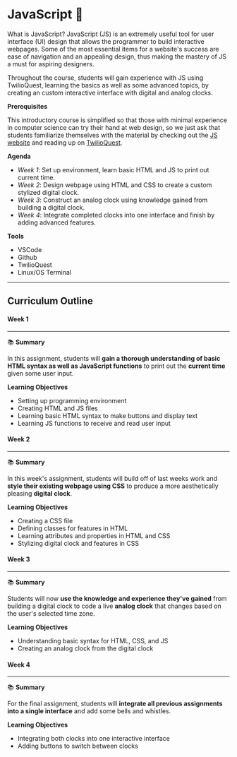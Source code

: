 # JavaScript :rocket: 

What is JavaScript? JavaScript (JS) is an extremely useful tool for user interface (UI) design that allows the programmer to build interactive webpages. Some of the most essential items for a website's success are ease of navigation and an appealing design, thus making the mastery of JS a must for aspiring designers.

Throughout the course, students will gain experience with JS using TwilioQuest, learning the basics as well as some advanced topics, by creating an custom interactive interface with digital and analog clocks.

**Prerequisites**

This introductory course is simplified so that those with minimal experience in computer science can try their hand at web design, so we just ask that students familiarize themselves with the material by checking out the [JS website](https://www.javascript.com) and reading up on [TwilioQuest](https://www.twilio.com/quest).

**Agenda**

* *Week 1*: Set up environment, learn basic HTML and JS to print out current time.
* *Week 2*: Design webpage using HTML and CSS to create a custom stylized digital clock.
* *Week 3*: Construct an analog clock using knowledge gained from building a digital clock.
* *Week 4*: Integrate completed clocks into one interface and finish by adding advanced features.

**Tools**

* VSCode
* Github 
* TwilioQuest
* Linux/OS Terminal

---

## Curriculum Outline

#### **Week 1**

***

📚 **Summary**

In this assignment, students will **gain a thorough understanding of basic HTML syntax as well as JavaScript functions** to print out the **current time** given some user input. 

**Learning Objectives**

- Setting up programming environment
- Creating HTML and JS files
- Learning basic HTML syntax to make buttons and display text
- Learning JS functions to receive and read user input

#### **Week 2**

***

📚 **Summary**

In this week's assignment, students will build off of last weeks work and **style their existing webpage using CSS** to produce a more aesthetically pleasing **digital clock**.

**Learning Objectives**

- Creating a CSS file
- Defining classes for features in HTML
- Learning attributes and properties in HTML and CSS
- Stylizing digital clock and features in CSS

#### **Week 3**

***

:books: **Summary**

Students will now **use the knowledge and experience they've gained** from building a digital clock to code a live **analog clock** that changes based on the user's selected time zone.

**Learning Objectives**

- Understanding basic syntax for HTML, CSS, and JS
- Creating an analog clock from the digital clock

#### **Week 4**

***

:books: **Summary**

For the final assignment, students will **integrate all previous assignments into a single interface** and add some bells and whistles.

**Learning Objectives**

- Integrating both clocks into one interactive interface
- Adding buttons to switch between clocks
